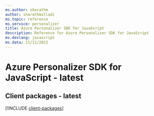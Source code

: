 ```yaml
---
ms.author: sharathm
author: sharathmalladi
ms.topic: reference
ms.service: personalizer
title: Azure Personalizer SDK for JavaScript
description: Reference for Azure Personalizer SDK for JavaScript
ms.devlang: javascript
ms.data: 11/11/2022
---
```

# Azure Personalizer SDK for JavaScript - latest

## Client packages - latest
[!INCLUDE [client-packages](personalizer-client-index.md)]